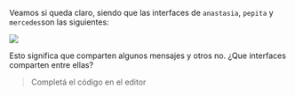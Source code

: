 Veamos si queda claro, siendo que las interfaces de `anastasia`, `pepita` y `mercedes`son las siguientes: 

<!--
@startuml
interface pepita {
   int energia()
   void cantar()
   void comerLombriz()
   void volarEnCirculos()
}

interface anastasia() {
   void cantar()
   void comerLombriz()
   void volarEnCirculos()
}

interface mercedes {
   void cantar()
}
@enduml
-->

<img src="http://plantuml.com/plantuml/png/hOqn3eD030JxUuNBy0wKBf_O70wonDd8vr20-3kWI8Y2CksiTaOqs3_8J2EF4g0b4P5e42jxBtWq1vXCEihGW5-15VQNbRVBVC6J3V2djkBvErZTbpKbEKDGr40zrB_QF-Nx9tF7zSwyRW00"/>

Esto significa que comparten algunos mensajes y otros no. ¿Que interfaces comparten entre ellas? 

> Completá el código en el editor